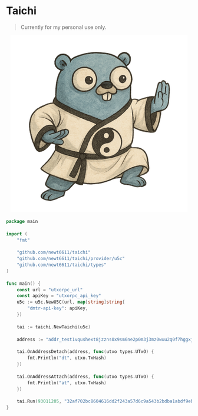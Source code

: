 # Taichi

> Currently for my personal use only.


<div align="center">
    <img src="./assets/logo.png" alt="taichi logo" width="480">
</div>

```go
package main

import (
	"fmt"

	"github.com/newt6611/taichi"
	"github.com/newt6611/taichi/provider/u5c"
	"github.com/newt6611/taichi/types"
)

func main() {
	const url = "utxorpc_url"
	const apiKey = "utxorpc_api_key"
	u5c := u5c.NewU5C(url, map[string]string{
		"dmtr-api-key": apiKey,
	})

	tai := taichi.NewTaichi(u5c)

	address := "addr_test1vqushext8jzzns0x9sm6ne2p0m3j3mz0wuu2q0f7hggxjscggvd5t"

	tai.OnAddressDetach(address, func(utxo types.UTxO) {
		fmt.Println("dt", utxo.TxHash)
	})

	tai.OnAddressAttach(address, func(utxo types.UTxO) {
		fmt.Println("at", utxo.TxHash)
	})

	tai.Run(93011205, "32af702bc8604616dd2f243a57d6c9a543b2bdba1abdf9eb8b93d0529167585b")
}
```
